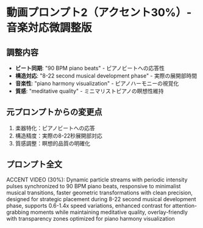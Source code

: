 # 動画プロンプト2（アクセント30%）- 音楽対応微調整版

## 調整内容
- **ビート同期**: "90 BPM piano beats" - ピアノビートへの応答性
- **構造対応**: "8-22 second musical development phase" - 実際の展開部時間
- **音楽性**: "piano harmony visualization" - ピアノハーモニーの視覚化
- **質感**: "meditative quality" - ミニマリストピアノの瞑想性維持

## 元プロンプトからの変更点
1. 楽器特化：ピアノビートへの応答
2. 構造精度：実際の8-22秒展開部対応
3. 質感調整：瞑想的品質の明確化

## プロンプト全文
ACCENT VIDEO (30%): Dynamic particle streams with periodic intensity pulses synchronized to 90 BPM piano beats, responsive to minimalist musical transitions, faster geometric transformations with clean precision, designed for strategic placement during 8-22 second musical development phase, supports 0.6-1.4x speed variations, enhanced contrast for attention-grabbing moments while maintaining meditative quality, overlay-friendly with transparency zones optimized for piano harmony visualization
